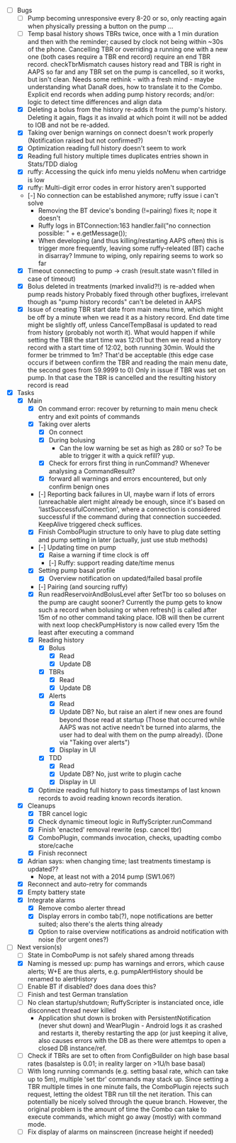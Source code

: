 - [ ] Bugs
  - [ ] Pump becoming unresponsive every 8-20 or so, only reacting
        again when physically pressing a button on the pump ...
  - [ ] Temp basal history shows TBRs twice, once with a 1 min
        duration and then with the reminder; caused by clock not
        being within ~30s of the phone.
        Cancelling TBR or overriding a running one with a new one
        (both cases require a TBR end record) require an end TBR record.
        checkTbrMismatch causes history read and TBR is right in AAPS
        so far and any TBR set on the pump is cancelled, so it works,
        but isn't clean. Needs some rethink - with a fresh mind -
        maybe understanding what DanaR does, how to translate it to
        the Combo.
        Explicit end records when adding pump history records;
        and/or: logic to detect time differences and align data
  - [x] Deleting a bolus from the history re-adds it from the pump's
        history. Deleting it again, flags it as invalid at which point
        it will not be added to IOB and not be re-added.
  - [x] Taking over benign warnings on connect doesn't work properly
        (Notification raised but not confirmed?)
  - [x] Optimization reading full history doesn't seem to work
  - [x] Reading full history multiple times duplicates entries shown in Stats/TDD dialog
  - [x] ruffy: Accessing the quick info menu yields noMenu when cartridge is low
  - [x] ruffy: Multi-digit error codes in error history aren't supported
  - [-] No connection can be established anymore; ruffy issue i can't solve
    - Removing the BT device's bonding (!=pairing) fixes it; nope it doesn't
    - Ruffy logs in BTConnection:163  handler.fail("no connection possible: " + e.getMessage());
    - When developing (and thus killing/restarting AAPS often) this is trigger more frequently, leaving
      some ruffy-releated (BT) cache in disarray? Immune to wiping, only repairing seems to work so far
  - [x] Timeout connecting to pump -> crash (result.state wasn't filled in case of timeout)
  - [x] Bolus deleted in treatments  (marked invalid?!) is re-added when pump reads history
        Probably fixed through other bugfixes, irrelevant though as "pump history records" can't
        be deleted in AAPS
  - [x] Issue of creating TBR start date from main menu time, which might be off by a minute
        when we read it as a history record. End date time might be slightly off, unless
         CancelTempBasal is updated to read from history (probably not worth it).
         What would happen if while setting the TBR the start time was 12:01 but then
         we read a history record with a start time of 12:02, both running 30min.
         Would the former be trimmed to 1m? That'd be acceptable (this edge case occurs
         if between confirm the TBR and reading the main menu date, the second goes
         from 59.9999 to 0)
        Only in issue if TBR was set on pump. In that case the TBR is cancelled and the
        resulting history record is read
- [x] Tasks
  - [x] Main
    - [x] On command error: recover by returning to main menu
          check entry and exit points of commands
    - [x] Taking over alerts
      - [x] On connect
      - [x] During bolusing
        - Can the low warning be set as high as 280 or so? To be able to trigger it with a quick refill? yup.
      - [x] Check for errors first thing in runCommand? Whenever analysing a CommandResult?
      - [x] forward all warnings and errors encountered, but only confirm benign ones
    - [-] Reporting back failures in UI, maybe warn if lots of errors (unreachable alert might
          already be enough, since it's based on 'lastSuccessfulConnection', where a connection is
          considered successful if the command during that connection succeeded.
          KeepAlive triggered check suffices.
    - [x] Finish ComboPlugin structure to only have to plug date setting and pump setting in later
          (actually, just use stub methods)
    - [-] Updating time on pump
      - [x] Raise a warning if time clock is off
      - [-] Ruffy: support reading date/time menus
    - [x] Setting pump basal profile
      - [x] Overview notification on updated/failed basal profile
    - [-] Pairing (and sourcing ruffy)
    - [x] Run readReservoirAndBolusLevel after SetTbr too so boluses on the pump are caught sooner?
          Currently the pump gets to know such a record when bolusing or when refresh() is called
          after 15m of no other command taking place. IOB will then be current with next loop
          checkPumpHistory is now called every 15m the least after executing a command
    - [x] Reading history
      - [x] Bolus
        - [x] Read
        - [x] Update DB
      - [x] TBRs
        - [x] Read
        - [x] Update DB
      - [x] Alerts
        - [x] Read
        - [x] Update DB? No, but raise an alert if new ones are found beyond those read at startup
              (Those that occurred while AAPS was not active needn't be turned into alarms,
               the user had to deal with them on the pump already). (Done via "Taking over alerts")
        - [x] Display in UI
      - [x] TDD
        - [x] Read
        - [x] Update DB? No, just write to plugin cache
        - [x] Display in UI
    - [x] Optimize reading full history to pass timestamps of last known records to avoid reading known records
          iteration.
  - [x] Cleanups
    - [x] TBR cancel logic
    - [x] Check dynamic timeout logic in RuffyScripter.runCommand
    - [x] Finish 'enacted' removal rewrite (esp. cancel tbr)
    - [x] ComboPlugin, commands invocation, checks, upadting combo store/cache
    - [x] Finish reconnect
  - [x] Adrian says: when changing time; last treatments timestamp is  updated??
    - Nope, at least not with a 2014 pump (SW1.06?)
  - [x] Reconnect and auto-retry for commands
  - [x] Empty battery state
  - [x] Integrate alarms
    - [x] Remove combo alerter thread
    - [x] Display errors in combo tab(?), nope notifications are better suited; also there's the alerts thing already
    - [x] Option to raise overview notifications as android notification with noise (for urgent ones?)
- [ ] Next version(s)
  - [ ] State in ComboPump is not safely shared among threads
  - [x] Naming is messed up: pump has warnings and errors, which cause alerts; W+E are thus alerts,
        e.g. pumpAlertHistory should be renamed to alertHistory
  - [ ] Enable BT if disabled? does dana does this?
  - [ ] Finish and test German translation
  - [ ] No clean startup/shutdown; RuffyScripter is instanciated once, idle disconnect thread never killed
      - Application shut down is broken with PersistentNotification (never shut down) and WearPlugin -
        Android logs it as crashed and restarts it, thereby restarting the app (or just keeping it alive,
        also causes errors with the DB as there were attemtps to open a closed DB instance/ref.
  - [ ] Check if TBRs are set to often from ConfigBuilder on high base basal rates (basalstep is 0.01; in reality larger on >1U/h base basal)
  - [ ] With long running commands (e.g. setting basal rate, which can take up to 5m), multiple 'set tbr' commands
        may stack up. Since setting a TBR multiple times in one minute fails, the ComboPlugin rejects such
        request, letting the oldest TBR run till the net iteration. This can potentially be nicely solved
        through the queue branch. However, the original problem is the amount of time the Combo can
      take to execute commands, which might go away (mostly) with command mode.
  - [ ] Fix display of alarms on mainscreen (increase height if needed)
